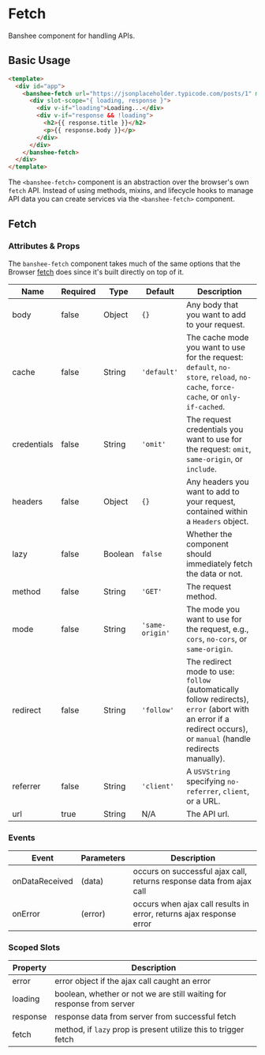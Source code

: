 # Fetch

Banshee component for handling APIs.

## Basic Usage

```html
<template>
  <div id="app">
    <banshee-fetch url="https://jsonplaceholder.typicode.com/posts/1" mode="cors">
      <div slot-scope="{ loading, response }">
        <div v-if="loading">Loading...</div>
        <div v-if="response && !loading">
          <h2>{{ response.title }}</h2>
          <p>{{ response.body }}</p>
        </div>
      </div>
    </banshee-fetch>
  </div>
</template>
```

The `<banshee-fetch>` component is an abstraction over the browser's own `fetch` API. Instead of using methods, mixins, and lifecycle hooks to manage API data you can create services via the `<banshee-fetch>` component.

## Fetch

### Attributes & Props

The `banshee-fetch` component takes much of the same options that the Browser [fetch](https://developer.mozilla.org/en-US/docs/Web/API/WindowOrWorkerGlobalScope/fetch) does since it's built directly on top of it.

| Name | Required | Type | Default | Description |
| ---  | ---      | ---  | ---     | ---         |
| body   | false     | Object | `{}` | Any body that you want to add to your request. |
| cache | false  | String | `'default'` | The cache mode you want to use for the request: `default`, `no-store`, `reload`, `no-cache`, `force-cache`, or `only-if-cached`.  |
| credentials | false | String | `'omit'` | The request credentials you want to use for the request: `omit`, `same-origin`, or `include`. |
| headers | false | Object | `{}` | Any headers you want to add to your request, contained within a `Headers` object. |
| lazy | false | Boolean | `false` | Whether the component should immediately fetch the data or not. |
| method | false | String | `'GET'` | The request method. |
| mode   | false | String | `'same-origin'` | The mode you want to use for the request, e.g., `cors`, `no-cors`, or `same-origin`. |
| redirect | false | String | `'follow'` | The redirect mode to use: `follow` (automatically follow redirects), `error` (abort with an error if a redirect occurs), or `manual` (handle redirects manually). |
| referrer | false | String | `'client'` | A `USVString` specifying `no-referrer`, `client`, or a URL. |
| url | true | String | N/A | The API url. |

### Events

| Event | Parameters | Description |
| ---   | ---        | ---         |
| onDataReceived | (data) | occurs on successful ajax call, returns response data from ajax call |
| onError | (error) | occurs when ajax call results in error, returns ajax response error |

### Scoped Slots

| Property | Description |
| ---      | ---         |
| error    | error object if the ajax call caught an error |
| loading  | boolean, whether or not we are still waiting for response from server |
| response | response data from server from successful fetch |
| fetch    | method, if `lazy` prop is present utilize this to trigger fetch |